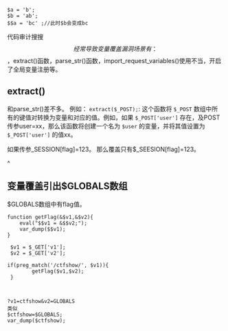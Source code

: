 ```
$a = 'b';
$b = 'ab';
$$a = 'bc' ;//此时$b会变成bc
```
代码审计搜搜$$
经常导致变量覆盖漏洞场景有：
$$，extract()函数，parse_str()函数，import_request_variables()使用不当，开启了全局变量注册等。

## **extract()**
和parse_str()差不多。
例如：
`extract($_POST);`: 这个函数将 `$_POST` 数组中所有的键值对转换为变量和对应的值。例如，如果 `$_POST['user']` 存在，及POST传参user=xx，那么该函数将创建一个名为 `$user` 的变量，并将其值设置为 `$_POST['user']` 的值xx。

如果传参_SESSION[flag]=123。
那么覆盖只有$_SEESION[flag]=123。




^
## **变量覆盖引出$GLOBALS数组**
$GLOBALS数组中有flag值。
```
function getFlag(&$v1,&$v2){
    eval("$$v1 = &$$v2;");
    var_dump($$v1);
}

 $v1 = $_GET['v1'];
 $v2 = $_GET['v2'];

if(preg_match('/ctfshow/', $v1)){
        getFlag($v1,$v2);
 }



?v1=ctfshow&v2=GLOBALS
类似
$ctfshow=$GLOBALS;
var_dump($ctfshow);
```

